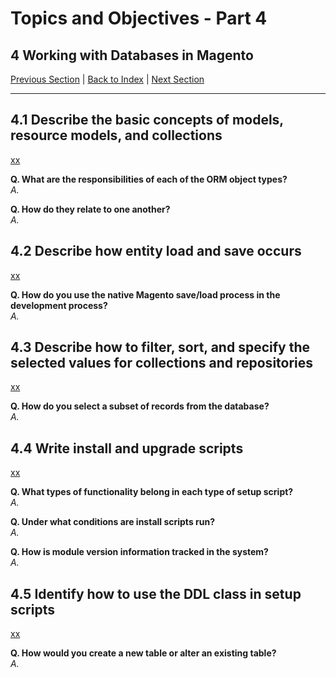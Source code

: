 # Topics and Objectives - Part 4

## **4** Working with Databases in Magento

[Previous Section](./3.md) | [Back to Index](./) | [Next Section](./5.md)

------

## **4.1** Describe the basic concepts of models, resource models, and collections
[xx](html)

**Q. What are the responsibilities of each of the ORM object types?**
</br>*A.* 

**Q. How do they relate to one another?**
</br>*A.* 


## **4.2** Describe how entity load and save occurs
[xx](html)

**Q. How do you use the native Magento save/load process in the development process?**
</br>*A.* 


## **4.3** Describe how to filter, sort, and specify the selected values for collections and repositories
[xx](html)

**Q. How do you select a subset of records from the database?**
</br>*A.* 


## **4.4** Write install and upgrade scripts
[xx](html)

**Q. What types of functionality belong in each type of setup script?**
</br>*A.* 

**Q. Under what conditions are install scripts run?**
</br>*A.* 

**Q. How is module version information tracked in the system?**
</br>*A.* 


## **4.5** Identify how to use the DDL class in setup scripts
[xx](html)

**Q. How would you create a new table or alter an existing table?**
</br>*A.* 

